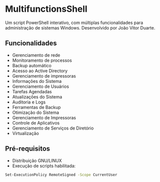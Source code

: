 # MultifunctionsShell

Um script PowerShell interativo, com múltiplas funcionalidades para administração de sistemas Windows. Desenvolvido por João Vitor Duarte.

## Funcionalidades

- Gerenciamento de rede
- Monitoramento de processos
- Backup automático
- Acesso ao Active Directory
- Gerenciamento de impressoras 
- Informações do Sistema
- Gerenciamento de Usuários
- Tarefas Agendadas
- Atualizações do Sistema
- Auditoria e Logs
- Ferramentas de Backup
- Otimização do Sistema
- Gerenciamento de Impressoras
- Controle de Aplicativos
- Gerenciamento de Serviços de Diretório
- Virtualização

## Pré-requisitos

- Distribuição GNU/LINUX
- Execução de scripts habilitada:
  
```bash
Set-ExecutionPolicy RemoteSigned -Scope CurrentUser
